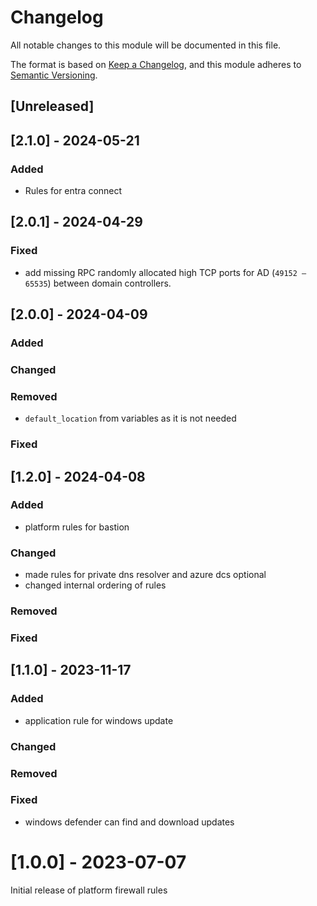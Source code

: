 # Changelog

All notable changes to this module will be documented in this file.

The format is based on [Keep a Changelog](https://keepachangelog.com/en/1.1.0/),
and this module adheres to [Semantic Versioning](https://semver.org/spec/v2.0.0.html).

## [Unreleased]

## [2.1.0] - 2024-05-21

### Added
- Rules for entra connect

## [2.0.1] - 2024-04-29

### Fixed
- add missing RPC randomly allocated high TCP ports for AD (`49152 – 65535`) between domain controllers.

## [2.0.0] - 2024-04-09

### Added

### Changed

### Removed
- `default_location` from variables as it is not needed

### Fixed

## [1.2.0] - 2024-04-08

### Added
- platform rules for bastion

### Changed
- made rules for private dns resolver and azure dcs optional
- changed internal ordering of rules

### Removed

### Fixed


## [1.1.0] - 2023-11-17

### Added

- application rule for windows update

### Changed

### Removed

### Fixed

- windows defender can find and download updates

# [1.0.0] - 2023-07-07

Initial release of platform firewall rules
